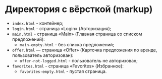 # Директория с вёрсткой (markup)

- `index.html` - контейнер;
- `login.html` - страница «Login» (Авторизация);
- `main.html` - страница «Main» (Главная страница со списком предложений):
  - `main-empty.html` - без списка предложений;
- `offer.html` — страница «Offer» (Карточка предложения по аренде, пользователь авторизован):
  - `offer-not-logged.html` - пользователь не авторизован;
- `favorites.html` - страница «Favorites» (Избранное):
  - `favorites-empty.html` - пустая страница.

